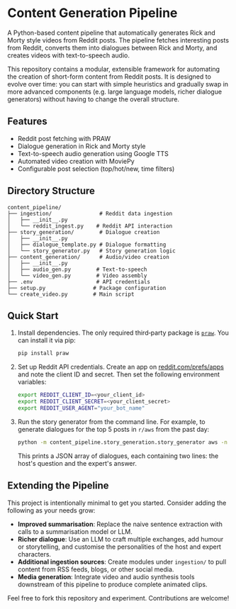 # Content Generation Pipeline

A Python-based content pipeline that automatically generates Rick and Morty style videos from Reddit posts. The pipeline fetches interesting posts from Reddit, converts them into dialogues between Rick and Morty, and creates videos with text-to-speech audio.

This repository contains a modular, extensible framework for automating the creation of short-form content from Reddit posts. It is designed to evolve over time: you can start with simple heuristics and gradually swap in more advanced components (e.g. large language models, richer dialogue generators) without having to change the overall structure.

## Features

- Reddit post fetching with PRAW
- Dialogue generation in Rick and Morty style
- Text-to-speech audio generation using Google TTS
- Automated video creation with MoviePy
- Configurable post selection (top/hot/new, time filters)

## Directory Structure

```
content_pipeline/
├── ingestion/               # Reddit data ingestion
│   ├── __init__.py
│   └── reddit_ingest.py    # Reddit API interaction
├── story_generation/        # Dialogue creation
│   ├── __init__.py
│   ├── dialogue_template.py # Dialogue formatting
│   └── story_generator.py   # Story generation logic
├── content_generation/      # Audio/video creation
│   ├── __init__.py
│   ├── audio_gen.py        # Text-to-speech
│   └── video_gen.py        # Video assembly
├── .env                    # API credentials
├── setup.py               # Package configuration
└── create_video.py        # Main script
```

## Quick Start

1. Install dependencies.  The only required third‑party package is
   [`praw`](https://praw.readthedocs.io/).  You can install it via pip:

   ```bash
   pip install praw
   ```

2. Set up Reddit API credentials.  Create an app on
   [reddit.com/prefs/apps](https://www.reddit.com/prefs/apps) and note
   the client ID and secret.  Then set the following environment
   variables:

   ```bash
   export REDDIT_CLIENT_ID=<your_client_id>
   export REDDIT_CLIENT_SECRET=<your_client_secret>
   export REDDIT_USER_AGENT="your_bot_name"
   ```

3. Run the story generator from the command line.  For example, to
   generate dialogues for the top 5 posts in `r/aws` from the past day:

   ```bash
   python -m content_pipeline.story_generation.story_generator aws -n 5 -s top -t day
   ```

   This prints a JSON array of dialogues, each containing two lines:
   the host's question and the expert's answer.

## Extending the Pipeline

This project is intentionally minimal to get you started.  Consider
adding the following as your needs grow:

* **Improved summarisation**: Replace the naive sentence extraction with
  calls to a summarisation model or LLM.
* **Richer dialogue**: Use an LLM to craft multiple exchanges, add
  humour or storytelling, and customise the personalities of the host
  and expert characters.
* **Additional ingestion sources**: Create modules under `ingestion/`
  to pull content from RSS feeds, blogs, or other social media.
* **Media generation**: Integrate video and audio synthesis tools
  downstream of this pipeline to produce complete animated clips.

Feel free to fork this repository and experiment.  Contributions are
welcome!